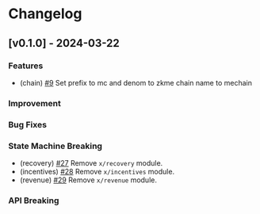 <!--
Guiding Principles:

Changelogs are for humans, not machines.
There should be an entry for every single version.
The same types of changes should be grouped.
Versions and sections should be linkable.
The latest version comes first.
The release date of each version is displayed.
Mention whether you follow Semantic Versioning.

Usage:

Change log entries are to be added to the Unreleased section under the
appropriate stanza (see below). Each entry should ideally include a tag and
the Github issue reference in the following format:

* (<tag>) \#<issue-number> message

The issue numbers will later be link-ified during the release process so you do
not have to worry about including a link manually, but you can if you wish.

Types of changes (Stanzas):

"Features" for new features.
"Improvements" for changes in existing functionality.
"Deprecated" for soon-to-be removed features.
"Bug Fixes" for any bug fixes.
"Client Breaking" for breaking CLI commands and REST routes used by end-users.
"API Breaking" for breaking exported APIs used by developers building on SDK.
"State Machine Breaking" for any changes that result in a different AppState given same genesisState and txList.

Ref: https://keepachangelog.com/en/1.0.0/
-->

# Changelog

## [v0.1.0] - 2024-03-22

### Features

- (chain) [#9](https://github.com/zkMeLabs/mechain/pull/9) Set prefix to mc and denom to zkme chain name to mechain


### Improvement



### Bug Fixes



### State Machine Breaking

- (recovery) [#27](https://github.com/zkMeLabs/mechain/pull/27) Remove `x/recovery` module.
- (incentives) [#28](https://github.com/zkMeLabs/mechain/pull/28) Remove `x/incentives` module.
- (revenue) [#29](https://github.com/zkMeLabs/mechain/pull/29) Remove `x/revenue` module.

### API Breaking

